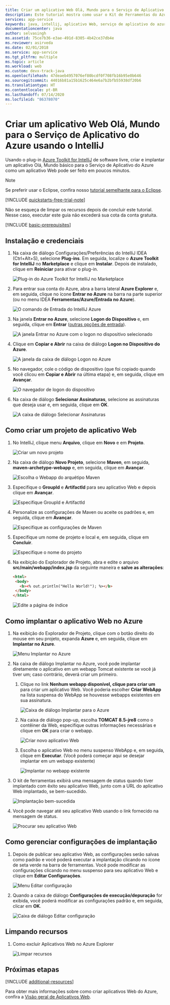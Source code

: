 ```yaml
---
title: Criar um aplicativo Web Olá, Mundo para o Serviço de Aplicativo do Azure usando o IntelliJ
description: Este tutorial mostra como usar o Kit de Ferramentas do Azure para IntelliJ para criar um aplicativo Web Hello World para o Azure.
services: app-service
keywords: java, intellij, aplicativo Web, serviço de aplicativo do azure, olá, mundo, início rápido
documentationcenter: java
author: selvasingh
ms.assetid: 75ce7b36-e3ae-491d-8305-4b42ce37db4e
ms.reviewer: asirveda
ms.date: 02/01/2018
ms.service: app-service
ms.tgt_pltfrm: multiple
ms.topic: article
ms.workload: web
ms.custom: devx-track-java
ms.openlocfilehash: 47deaeb4957076ef80bcdf0f708fb16b95e0b646
ms.sourcegitcommit: 44016b81a15b1625c464e6a7b2bfb55938df20b6
ms.translationtype: HT
ms.contentlocale: pt-BR
ms.lasthandoff: 07/14/2020
ms.locfileid: "86378070"
---
```

# <a name="create-a-hello-world-web-app-for-azure-app-service-using-intellij"></a>Criar um aplicativo Web Olá, Mundo para o Serviço de Aplicativo do Azure usando o IntelliJ

Usando o plug-in [Azure Toolkit for IntelliJ](https://plugins.jetbrains.com/plugin/8053) de software livre, criar e implantar um aplicativo Olá, Mundo básico para o Serviço de Aplicativo do Azure como um aplicativo Web pode ser feito em poucos minutos.

> [!NOTE]
>
> Se preferir usar o Eclipse, confira nosso [tutorial semelhante para o Eclipse][eclipse-hello-world].
>
>[!INCLUDE [quickstarts-free-trial-note](includes/quickstarts-free-trial-note.md)]
>
> Não se esqueça de limpar os recursos depois de concluir este tutorial. Nesse caso, executar este guia não excederá sua cota da conta gratuita.
>

[!INCLUDE [basic-prerequisites](includes/basic-prerequisites.md)]

## <a name="installation-and-sign-in"></a>Instalação e credenciais

1. Na caixa de diálogo Configurações/Preferências do IntelliJ IDEA (Ctrl+Alt+S), selecione **Plug-ins**. Em seguida, localize o **Azure Toolkit for IntelliJ** no **Marketplace** e clique em **Instalar**. Depois de instalado, clique em **Reiniciar** para ativar o plug-in. 

   ![Plug-in do Azure Toolkit for IntelliJ no Marketplace][marketplace]

2. Para entrar sua conta do Azure, abra a barra lateral **Azure Explorer** e, em seguida, clique no ícone **Entrar no Azure** na barra na parte superior (ou no menu IDEA **Ferramentas/Azure/Entrada no Azure**).

   ![O comando de Entrada do IntelliJ Azure][I01]

3. Na janela **Entrar no Azure**, selecione **Logon do Dispositivo** e, em seguida, clique em **Entrar** ([outras opções de entrada](sign-in-instructions.md)).

   ![A janela Entrar no Azure com o logon no dispositivo selecionado][I02]

4. Clique em **Copiar e Abrir** na caixa de diálogo **Logon no Dispositivo do Azure**.

   ![A janela da caixa de diálogo Logon no Azure][I03]

5. No navegador, cole o código de dispositivo (que foi copiado quando você clicou em **Copiar e Abrir** na última etapa) e, em seguida, clique em **Avançar**.

   ![O navegador de logon do dispositivo][I04]

6. Na caixa de diálogo **Selecionar Assinaturas**, selecione as assinaturas que deseja usar e, em seguida, clique em **OK**.

   ![A caixa de diálogo Selecionar Assinaturas][I05]

## <a name="creating-web-app-project"></a>Como criar um projeto de aplicativo Web

1. No IntelliJ, clique menu **Arquivo**, clique em **Novo** e em **Projeto**.

   ![Criar um novo projeto][file-new-project]

2. Na caixa de diálogo **Novo Projeto**, selecione **Maven**, em seguida, **maven-archetype-webapp** e, em seguida, clique em **Avançar**.

   ![Escolha o Webapp do arquétipo Maven][maven-archetype-webapp]

3. Especifique o **GroupId** e **ArtifactId** para seu aplicativo Web e depois clique em **Avançar**.

   ![Especifique GroupId e ArtifactId][groupid-and-artifactid]

4. Personalize as configurações de Maven ou aceite os padrões e, em seguida, clique em **Avançar**.

   ![Especifique as configurações de Maven][maven-options]

5. Especifique um nome de projeto e local e, em seguida, clique em **Concluir**.

   ![Especifique o nome do projeto][project-name]

6. Na exibição do Explorador de Projeto, abra e edite o arquivo **src/main/webapp/index.jsp** da seguinte maneira e **salve as alterações**:

   ```html
   <html>
    <body>
      <b><% out.println("Hello World!"); %></b>
    </body>
   </html>
   ```

   ![Edite a página de índice][edit-index-page]

## <a name="deploying-web-app-to-azure"></a>Como implantar o aplicativo Web no Azure

1. Na exibição do Explorador de Projeto, clique com o botão direito do mouse em seu projeto, expanda **Azure** e, em seguida, clique em **Implantar no Azure**.

   ![Menu Implantar no Azure][deploy-to-azure-menu]

1. Na caixa de diálogo Implantar no Azure, você pode implantar diretamente o aplicativo em um webapp Tomcat existente se você já tiver um; caso contrário, deverá criar um primeiro.
   1. Clique no link **Nenhum webapp disponível, clique para criar um** para criar um aplicativo Web. Você poderia escolher **Criar WebApp** na lista suspensa do WebApp se houvesse webapps existentes em sua assinatura.

      ![Caixa de diálogo Implantar para o Azure][deploy-to-azure-dialog]

   1. Na caixa de diálogo pop-up, escolha **TOMCAT 8.5-jre8** como o contêiner da Web, especifique outras informações necessárias e clique em **OK** para criar o webapp.

      ![Criar novo aplicativo Web][create-new-web-app-dialog]

   1. Escolha o aplicativo Web no menu suspenso WebApp e, em seguida, clique em **Executar**. (Você poderá começar aqui se desejar implantar em um webapp existente)

      ![Implantar no webapp existente][deploy-to-existing-webapp]

1. O kit de ferramentas exibirá uma mensagem de status quando tiver implantado com êxito seu aplicativo Web, junto com a URL do aplicativo Web implantado, se bem-sucedido.

   ![Implantação bem-sucedida][successfully-deployed]

1. Você pode navegar até seu aplicativo Web usando o link fornecido na mensagem de status.

   ![Procurar seu aplicativo Web][browse-web-app]

## <a name="managing-deploy-configurations"></a>Como gerenciar configurações de implantação

1. Depois de publicar seu aplicativo Web, as configurações serão salvas como padrão e você poderá executar a implantação clicando no ícone de seta verde na barra de ferramentas. Você pode modificar as configurações clicando no menu suspenso para seu aplicativo Web e clique em **Editar Configurações**.

   ![Menu Editar configuração][edit-configuration-menu]

1. Quando a caixa de diálogo **Configurações de execução/depuração** for exibida, você poderá modificar as configurações padrão e, em seguida, clicar em **OK**.

   ![Caixa de diálogo Editar configuração][edit-configuration-dialog]

## <a name="cleaning-up-resources"></a>Limpando recursos

1. Como excluir Aplicativos Web no Azure Explorer

     ![Limpar recursos][clean-resources]

## <a name="next-steps"></a>Próximas etapas

[!INCLUDE [additional-resources](includes/additional-resources.md)]

Para obter mais informações sobre como criar aplicativos Web do Azure, confira a [Visão geral de Aplicativos Web].

<!-- URL List -->

[Azure Toolkit for IntelliJ]: azure-toolkit-for-intellij.md
[Azure Toolkit for Eclipse]: ../toolkit-for-eclipse/azure-toolkit-for-eclipse.md
[eclipse-hello-world]: ../toolkit-for-eclipse/create-hello-world-web-app.md
[Visão geral de Aplicativos Web]: /azure/app-service/app-service-web-overview
[Apache Tomcat]: http://tomcat.apache.org/
[Jetty]: http://www.eclipse.org/jetty/
[Legacy Version]: create-hello-world-web-app-legacy-version.md
[intelliJ-sign-in-instructions]: sign-in-instructions.md

<!-- IMG List -->
[marketplace]:media/create-hello-world-web-app/marketplace.png
[file-new-project]: media/create-hello-world-web-app/file-new-project.png
[maven-archetype-webapp]: media/create-hello-world-web-app/maven-archetype-webapp.png
[groupid-and-artifactid]: media/create-hello-world-web-app/groupid-and-artifactid.png
[maven-options]: media/create-hello-world-web-app/maven-options.png
[project-name]: media/create-hello-world-web-app/project-name.png
[open-index-page]: media/create-hello-world-web-app/open-index-page.png
[edit-index-page]: media/create-hello-world-web-app/edit-index-page.png
[deploy-to-azure-menu]: media/create-hello-world-web-app/run-on-web-app-menu.png
[deploy-to-azure-dialog]: media/create-hello-world-web-app/run-on-web-app-dialog.png
[deploy-to-existing-webapp]: media/create-hello-world-web-app/deploy-to-existing-webapp.png
[create-new-web-app-dialog]: media/create-hello-world-web-app/create-new-web-app-dialog.png
[successfully-deployed]: media/create-hello-world-web-app/successfully-deployed.png
[browse-web-app]: media/create-hello-world-web-app/browse-web-app.png
[edit-configuration-menu]: media/create-hello-world-web-app/edit-configuration-menu.png
[edit-configuration-dialog]: media/create-hello-world-web-app/edit-configuration-dialog.png
[clean-resources]: media/create-hello-world-web-app/clean-resource.png
[I01]: media/sign-in-instructions/I01.png
[I02]: media/sign-in-instructions/I02.png
[I03]: media/sign-in-instructions/I03.png
[I04]: media/sign-in-instructions/I04.png
[I05]: media/sign-in-instructions/I05.png
